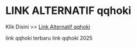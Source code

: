 # LINK ALTERNATIF qqhoki

Klik Disini >> <a href="https://linksto.pages.dev/">Link Alternatif qqhoki </a>

link qqhoki terbaru
link qqhoki 2025